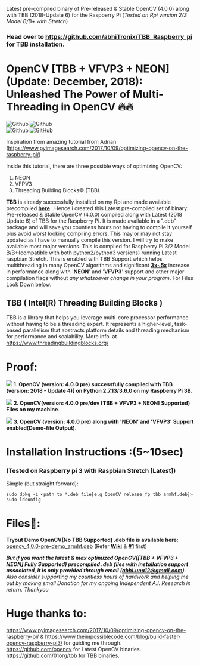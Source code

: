 Latest pre-compiled binary of Pre-released & Stable OpenCV (4.0.0) along with TBB (2018-Update 6) for the Raspberry Pi (*Tested on Rpi version 2/3 Model B/B+ with Stretch*)

### Head over to https://github.com/abhiTronix/TBB_Raspberry_pi for TBB installation.

# OpenCV [TBB + VFVP3 + NEON] (Update: December, 2018): **Unleashed The Power of Multi-Threading in OpenCV 🔥🔥**

![Github](https://img.shields.io/badge/OpenCV-Stable%20%20%7C%20Pre%20(4.0.0)-orange.svg?longCache=true&style=for-the-badge)   
![Github](https://img.shields.io/badge/TBB-2018%20Update%206-yellow.svg?longCache=true&style=for-the-badge)  
![Github](https://img.shields.io/badge/Platform-Raspberry%20Pi%202/3-blue.svg?longCache=true&style=for-the-badge)</t> [![GitHub](https://img.shields.io/badge/Raspberry%20Pi%20Zero/1-Not%20Tested-red.svg)](https://github.com/abhiTronix/raspberry-pi-cross-compilers) 


Inspiration from amazing tutorial from Adrian (https://www.pyimagesearch.com/2017/10/09/optimizing-opencv-on-the-raspberry-pi/)

Inside this tutorial, there are three possible ways of optimizing OpenCV:

1. NEON 
2. VFPV3 
3. Threading Building Blocks©️ (TBB)

**TBB** is already successfully installed on my Rpi and made available precompiled [**here**](https://github.com/abhiTronix/TBB_Raspberry_pi)
. Hence i created this Latest pre-compiled set of binary: Pre-released & Stable OpenCV (4.0.0) compiled along with Latest (2018 Update 6) of TBB for the Raspberry Pi. It is made available in a ".deb" package and will save you countless hours not having to compile it yourself plus avoid worst looking compiling errors. This may or may not stay updated as I have to manually compile this version. I will try to make available most major versions. This is compiled for Raspberry Pi 3/2 Model B/B+(compatible with both python2/python3 versions) running Latest raspbian Stretch. This is enabled with TBB Support which helps multithreading in many OpenCV algorithms and significant [**3x~5x**](https://www.theimpossiblecode.com/blog/build-faster-opencv-raspberry-pi3/) increase in performance along with '**NEON**' and '**VFVP3**' support and other major compilation flags without _any whatsoever change in your program_.
For Files Look Down below.


## TBB ( Intel(R) Threading Building Blocks )
TBB is a library that helps you leverage multi-core processor performance without having to be a threading expert. It represents a higher-level, task-based parallelism that abstracts platform details and threading mechanism for performance and scalability.
More info. at https://www.threadingbuildingblocks.org/

# Proof:
![](https://github.com/abhiTronix/OpenCV_Raspberry_pi_TBB/blob/master/Latest.gif)
**1. OpenCV (version: 4.0.0 pre) successfully compiled with TBB (version: 2018 - Update 4)] on Python 2.7.13/3.6.0 on my Raspberry Pi 3B**.


![](https://github.com/abhiTronix/OpenCV_Raspberry_pi_TBB/blob/master/Files.png)
**2. OpenCV(version: 4.0.0 pre/dev [TBB + VFVP3 + NEON] Supported) Files on my machine**.


![](https://github.com/abhiTronix/OpenCV_Raspberry_pi_TBB/blob/master/Screenshot.png)
**3. OpenCV (version: 4.0.0 pre) along with 'NEON' and 'VFVP3' Support enabled(Demo-file Output)**.

# Installation Instructions :(5~10sec)
### (Tested on Raspberry pi 3 with Raspbian Stretch [Latest])
Simple (but straight forward):
  ```
sudo dpkg -i <path to *.deb file[e.g OpenCV_release_fp_tbb_armhf.deb]>
sudo ldconfig
  ```
# Files📂:
**Tryout Demo OpenCV(No TBB Supported) .deb file is available here:** [opencv_4.0.0-pre-demo_armhf.deb](https://github.com/abhiTronix/OpenCV_Raspberry_pi_TBB/blob/master/opencv_4.0.0-pre-demo_armhf.deb) (Refer [**Wiki**](https://github.com/abhiTronix/OpenCV_Raspberry_pi_TBB/wiki/Installing-dependency-for-demo-file.#installing-required-dependenciesimportant) & [**#1**](https://github.com/abhiTronix/OpenCV_Raspberry_pi_TBB/issues/1#issue-391020295) first)   

***But if you want the latest & max optimized OpenCV([TBB + VFVP3 + NEON] Fully Supported) precompiled .deb files with installation support associated, it is only provided through email (abhi.una12@gmail.com).*** *Also consider supporting my countless hours of hardwork and helping me out by making small Donation for my ongoing Independent A.I. Research in return. Thankyou*

# Huge thanks to:
https://www.pyimagesearch.com/2017/10/09/optimizing-opencv-on-the-raspberry-pi/ & https://www.theimpossiblecode.com/blog/build-faster-opencv-raspberry-pi3/ for guiding me through.  
https://github.com/opencv for Latest OpenCV binaries.  
https://github.com/01org/tbb for TBB binaries.   
